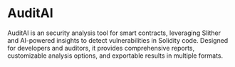 # AuditAI
AuditAI is an security analysis tool for smart contracts, leveraging Slither and AI-powered insights to detect vulnerabilities in Solidity code. Designed for developers and auditors, it provides comprehensive reports, customizable analysis options, and exportable results in multiple formats.

